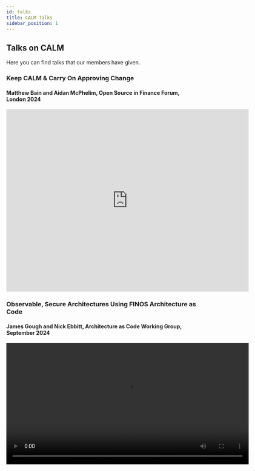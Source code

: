 ```yaml
---
id: talks
title: CALM Talks
sidebar_position: 1
---
```


## Talks on CALM
Here you can find talks that our members have given.

### Keep CALM & Carry On Approving Change
#### Matthew Bain and Aidan McPhelim, Open Source in Finance Forum, London 2024
<iframe width="640px" height="480px" src="https://www.youtube.com/embed/pKjRSMQjy6E?si=JBvRTIpG0UZrXXDq" title="YouTube video player" frameborder="0" allow="accelerometer; autoplay; clipboard-write; encrypted-media; gyroscope; picture-in-picture; web-share" referrerpolicy="strict-origin-when-cross-origin" allowfullscreen></iframe>

### Observable, Secure Architectures Using FINOS Architecture as Code
#### James Gough and Nick Ebbitt, Architecture as Code Working Group, September 2024
<video controls width="640px">
  <source src="http://calm.finos.org/video/aasc-wg-2024-09-24.mov"/>
</video>

